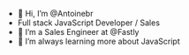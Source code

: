 - 👋 Hi, I’m @Antoinebr
- Full stack JavaScript Developer / Sales
- 👀 I’m a Sales Engineer at @Fastly
- 🌱 I’m always learning more about JavaScript 

<!---
Antoinebr/Antoinebr is a ✨ special ✨ repository because its `README.md` (this file) appears on your GitHub profile.
You can click the Preview link to take a look at your changes.
--->
